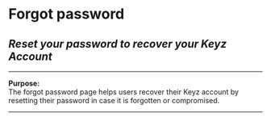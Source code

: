 # Forgot password

## *Reset your password to recover your Keyz Account*

---

**Purpose:**  
The forgot password page helps users recover their Keyz account by resetting their password in case it is forgotten or compromised.

---